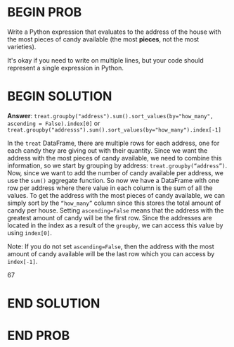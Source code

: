 # BEGIN PROB

Write a Python expression that evaluates to the address of the house
with the most pieces of candy available (the most **pieces**, not the
most varieties).

It's okay if you need to write on multiple lines, but your code should
represent a single expression in Python.


# BEGIN SOLUTION

**Answer**: `treat.groupby("address").sum().sort_values(by="how_many", ascending = False).index[0]` or `treat.groupby("addresss").sum().sort_values(by="how_many").index[-1]`

In the `treat` DataFrame, there are multiple rows for each address, one for each candy they are giving out with their quantity. Since we want the address with the most pieces of candy available, we need to combine this information, so we start by grouping by address: `treat.groupby(“address”)`. Now, since we want to add the number of candy available per address, we use the `sum()` aggregate function. So now we have a DataFrame with one row per address where there value in each column is the sum of all the values. To get the address with the most pieces of candy available, we can simply sort by the `“how_many”` column since this stores the total amount of candy per house. Setting `ascending=False` means that the address with the greatest amount of candy will be the first row. Since the addresses are located in the index as a result of the `groupby`, we can access this value by using `index[0]`.

Note: If you do not set `ascending=False`, then the address with the most amount of candy available will be the last row which you can access by `index[-1]`.

<average>67</average>

# END SOLUTION

# END PROB
